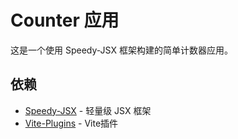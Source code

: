 # Counter 应用

这是一个使用 Speedy-JSX 框架构建的简单计数器应用。

## 依赖

- [Speedy-JSX](https://www.npmjs.com/package/speedy-jsx) - 轻量级 JSX 框架
- [Vite-Plugins](https://www.npmjs.com/package/vite-plugin-speedy-jsx) - Vite插件
